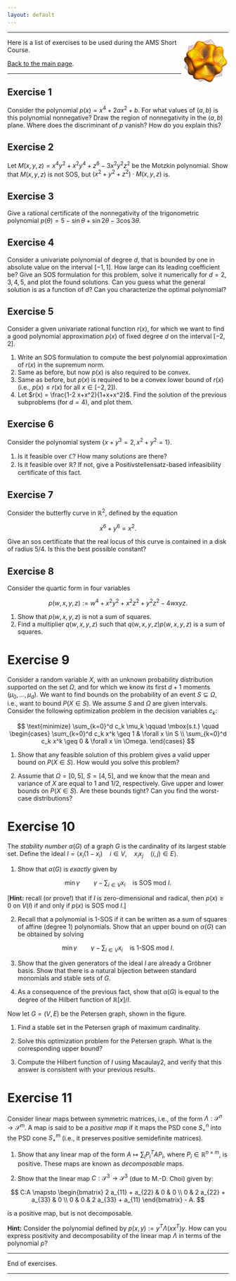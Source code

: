 ```yaml
---
layout: default
---
```


* * *

<img align="right" src="assets/images/SexticFormSmall.jpg" height="100" alt="Sextic Form">

Here is a list of exercises to be used during the AMS Short Course.

[Back to the main page](./index.html).

* * *

## Exercise 1

Consider the polynomial $p(x) = x^4 + 2 a x^2 + b$. For what
values of $(a,b)$ is this polynomial nonnegative? Draw the region of
nonnegativity in the $(a,b)$ plane. Where does the discriminant of $p$
vanish? How do you explain this?


## Exercise 2


Let $M(x,y,z) = x^4 y^ 2+ x^2 y^4 + z^6 - 3 x^2 y^2 z^2$ be the
  Motzkin polynomial. Show that $M(x,y,z)$ is not SOS, but
  $(x^2+y^2+z^2) \cdot M(x,y,z)$ is.


## Exercise 3

Give a rational certificate of the nonnegativity of the
trigonometric polynomial $p(\theta) = 5 - \sin \theta + \sin 2\theta - 3 \cos 3\theta$.


## Exercise 4

Consider a univariate polynomial of degree $d$, that is bounded by one
in absolute value on the interval $[-1,1]$. How large can its leading
coefficient be? Give an SOS formulation for this problem, solve it
numerically for $d=2,3,4,5$, and plot the found solutions. Can you
guess what the general solution is as a function of $d$? Can you
characterize the optimal polynomial?


## Exercise 5

Consider a given univariate rational function $r(x)$,
for which we want to find a good polynomial approximation $p(x)$ of
fixed degree $d$ on the interval $[-2,2]$.

1. Write an SOS formulation to compute the best polynomial approximation of $r(x)$ in the supremum norm.
2. Same as before, but now $p(x)$ is also required to be convex.
3. Same as before, but $p(x)$ is required to be a convex lower bound of $r(x)$ (i.e., $p(x) \leq r(x)$ for all $x \in [-2,2]$).
4. Let $r(x) = \frac{1-2 x+x^2}{1+x+x^2}$. Find the solution of the previous subproblems (for $d=4$), and plot them.

## Exercise 6

Consider the polynomial system $\{ x+y^3 =2, x^2+y^2=1\}$. 

1. Is it feasible over $\mathbb{C}$? How many solutions are there?
2. Is it feasible over $\mathbb{R}$? If not, give a Positivstellensatz-based infeasibility certificate of this fact.



## Exercise 7

Consider the butterfly curve in $\mathbb{R}^2$, defined by the equation

$$
x^6 + y^6 = x^2.
$$

Give an sos certificate that the real locus of this curve is contained
in a disk of radius $5/4$. Is this the best possible constant?


## Exercise 8

Consider the quartic form in four variables 

$$
p(w,x,y,z) := w^4 + x^2y^2 + x^2z^2 + y^2z^2 - 4wxyz.
$$

1. Show that $p(w, x, y, z)$ is not a sum of squares.
2. Find a multiplier $q(w,x,y,z)$ such that $q(w,x,y,z) p(w,x,y,z)$ is a sum of squares.

# Exercise 9

Consider a random variable $X$, with an unknown probability
distribution supported on the set $\Omega$, and for which we know its
first $d+1$ moments $(\mu_0,\ldots,\mu_d)$. We want to find bounds on
the probability of an event $S \subseteq \Omega$, i.e., want to bound
$P(X \in S)$. We assume $S$ and $\Omega$ are given intervals.
Consider the following optimization problem in the decision variables
$c_k$:

$$
\text{minimize} \sum_{k=0}^d c_k \mu_k \qquad
\mbox{s.t.} \quad 
\begin{cases}
\sum_{k=0}^d c_k x^k \geq 1 & \forall x \in S \\
\sum_{k=0}^d c_k x^k \geq 0 & \forall x \in \Omega.
\end{cases}
$$

1. Show that any feasible solution of this problem gives a valid upper
bound on $P(X \in S)$. How would you solve this problem?

2. Assume that $\Omega = [0,5]$, $S = [4,5]$, and we know that the
mean and variance of $X$ are equal to $1$ and $1/2$,
respectively. Give upper and lower bounds on $P(X \in S)$. Are these
bounds tight? Can you find the worst-case distributions?




# Exercise 10

The _stability number_ $\alpha(G)$ of a graph $G$ is the
  cardinality of its largest stable set.  Define the ideal $I =
  \langle x_i (1-x_i) \quad i \in V, \quad x_i x_j \quad (i,j) \in E
  \rangle$.


1. Show that $\alpha(G)$ is _exactly_ given by 

$$
\min \gamma \qquad  \gamma - \sum_{i \in V} x_i  \quad \text{is SOS mod $I$}. 
$$

[**Hint:** recall (or prove!) that if $I$ is
  zero-dimensional and radical, then $p(x) \geq 0$ on $V(I)$ if and
  only if $p(x)$ is SOS mod $I$.]

2. Recall that a polynomial is 1-SOS if it can be written as a sum
  of squares of affine (degree 1) polynomials. Show that an upper
  bound on $\alpha(G)$ can be obtained by solving

$$
\min \gamma \qquad  \gamma - \sum_{i \in V} x_i  \quad \text{is 1-SOS mod $I$}. 
$$

3. Show that the given generators of the ideal $I$ are already a
  Gröbner basis. Show that there is a natural bijection between
  standard monomials and stable sets of $G$.

4. As a consequence of the previous fact, show that $\alpha(G)$ is
  equal to the degree of the Hilbert function of $\mathbb{R}[x]/I$. 


Now let $G =(V,E)$ be the Petersen graph, shown in the figure.

1. Find a stable set in the Petersen graph of maximum cardinality.

2. Solve this optimization problem for the Petersen graph. What is the
  corresponding upper bound?

3. Compute the Hilbert function of $I$ using Macaulay2, and verify
  that this answer is consistent with your previous results.





# Exercise 11

Consider linear maps between symmetric matrices, i.e., of the
form $\Lambda:\mathcal{S}^n \rightarrow \mathcal{S}^m$. A map is said
to be a _positive map_ if it maps the PSD cone $S^n_+$ into the
PSD cone $S^m_+$ (i.e., it preserves positive semidefinite matrices).


1. Show that any linear map of the form $A \mapsto \sum_i
P_i^T A P_i$, where $P_i \in \mathbb{R}^{n \times m}$, is positive. These maps
are known as _decomposable_ maps.

2. Show that the linear map $C:\mathcal{S}^3 \rightarrow
\mathcal{S}^3$ (due to M.-D. Choi) given by:

$$
C:A \mapsto 
\begin{bmatrix}
2 a_{11} + a_{22} &          0       &     0       \\
         0       & 2 a_{22} + a_{33} &    0  \\
        0        &           0      & 2 a_{33} + a_{11} 
\end{bmatrix} - A.
$$

is a positive map, but is not decomposable.




**Hint:** Consider the polynomial defined by $p(x,y) := y^T
\Lambda(x x^T) y$. How can you express positivity and decomposability
of the linear map $\Lambda$ in terms of the polynomial $p$?




* * *

End of exercises.

* * *

